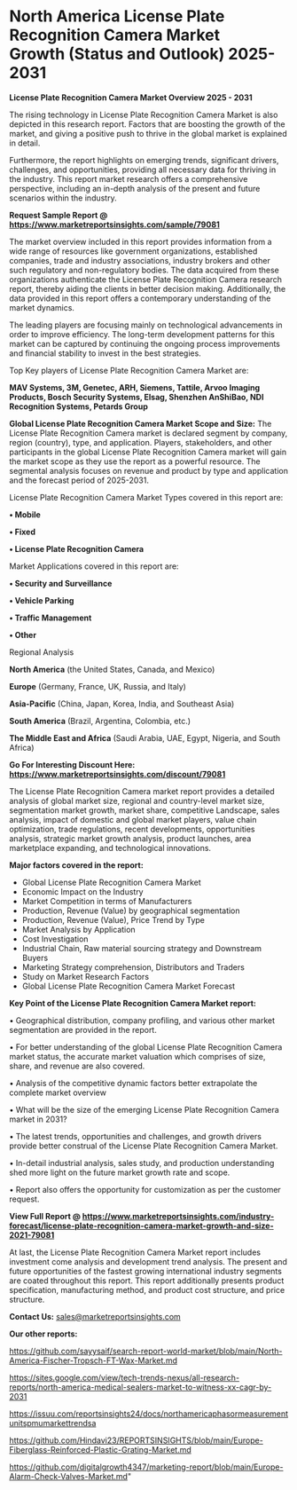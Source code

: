 # North America License Plate Recognition Camera Market Growth (Status and Outlook) 2025-2031

<Strong> License Plate Recognition Camera Market Overview 2025 - 2031</strong>

The rising technology in License Plate Recognition Camera Market is also depicted in this research report. Factors that are boosting the growth of the market, and giving a positive push to thrive in the global market is explained in detail.

Furthermore, the report highlights on emerging trends, significant drivers, challenges, and opportunities, providing all necessary data for thriving in the industry. This report market research offers a comprehensive perspective, including an in-depth analysis of the present and future scenarios within the industry.

<strong>Request Sample Report @ <a href=https://www.marketreportsinsights.com/sample/79081>https://www.marketreportsinsights.com/sample/79081</a></strong>

The market overview included in this report provides information from a wide range of resources like government organizations, established companies, trade and industry associations, industry brokers and other such regulatory and non-regulatory bodies. The data acquired from these organizations authenticate the License Plate Recognition Camera research report, thereby aiding the clients in better decision making. Additionally, the data provided in this report offers a contemporary understanding of the market dynamics.

The leading players are focusing mainly on technological advancements in order to improve efficiency. The long-term development patterns for this market can be captured by continuing the ongoing process improvements and financial stability to invest in the best strategies.

Top Key players of License Plate Recognition Camera Market are:

<strong>MAV Systems, 3M, Genetec, ARH, Siemens, Tattile, Arvoo Imaging Products, Bosch Security Systems, Elsag, Shenzhen AnShiBao, NDI Recognition Systems, Petards Group</strong>

<strong><b>Global License Plate Recognition Camera Market Scope and Size:</b></strong>
The License Plate Recognition Camera market is declared segment by company, region (country), type, and application. Players, stakeholders, and other participants in the global License Plate Recognition Camera market will gain the market scope as they use the report as a powerful resource. The segmental analysis focuses on revenue and product by type and application and the forecast period of 2025-2031.

License Plate Recognition Camera Market Types covered in this report are:

<strong>• Mobile

• Fixed

• License Plate Recognition Camera</strong>

Market Applications covered in this report are:

<strong>• Security and Surveillance

• Vehicle Parking

• Traffic Management

• Other</strong> 

Regional Analysis

<strong>North America</strong> (the United States, Canada, and Mexico)

<strong>Europe</strong> (Germany, France, UK, Russia, and Italy)

<strong>Asia-Pacific</strong> (China, Japan, Korea, India, and Southeast Asia)

<strong>South America</strong> (Brazil, Argentina, Colombia, etc.)

<strong>The Middle East and Africa</strong> (Saudi Arabia, UAE, Egypt, Nigeria, and South Africa)

<strong>Go For Interesting Discount Here: <a href=https://www.marketreportsinsights.com/discount/79081>https://www.marketreportsinsights.com/discount/79081</a></strong>

The License Plate Recognition Camera market report provides a detailed analysis of global market size, regional and country-level market size, segmentation market growth, market share, competitive Landscape, sales analysis, impact of domestic and global market players, value chain optimization, trade regulations, recent developments, opportunities analysis, strategic market growth analysis, product launches, area marketplace expanding, and technological innovations.

<strong><b>Major factors covered in the report:</b></strong>
<ul>
  <li>Global License Plate Recognition Camera Market </li>
  <li>Economic Impact on the Industry</li>
  <li>Market Competition in terms of Manufacturers</li>
  <li>Production, Revenue (Value) by geographical segmentation</li>
  <li>Production, Revenue (Value), Price Trend by Type</li>
  <li>Market Analysis by Application</li>
  <li>Cost Investigation</li>
  <li>Industrial Chain, Raw material sourcing strategy and Downstream Buyers</li>
  <li>Marketing Strategy comprehension, Distributors and Traders</li>
  <li>Study on Market Research Factors</li>
  <li>Global License Plate Recognition Camera Market Forecast</li>
</ul>

<strong><b>Key Point of the License Plate Recognition Camera Market report:</b></strong>

• Geographical distribution, company profiling, and various other market segmentation are provided in the report.

• For better understanding of the global License Plate Recognition Camera market status, the accurate market valuation which comprises of size, share, and revenue are also covered.

• Analysis of the competitive dynamic factors better extrapolate the complete market overview

• What will be the size of the emerging License Plate Recognition Camera market in 2031?

• The latest trends, opportunities and challenges, and growth drivers provide better construal of the License Plate Recognition Camera Market.

• In-detail industrial analysis, sales study, and production understanding shed more light on the future market growth rate and scope.

• Report also offers the opportunity for customization as per the customer request.

<strong><b>View Full Report @ <a href=https://www.marketreportsinsights.com/industry-forecast/license-plate-recognition-camera-market-growth-and-size-2021-79081>https://www.marketreportsinsights.com/industry-forecast/license-plate-recognition-camera-market-growth-and-size-2021-79081</a></b></strong>


At last, the License Plate Recognition Camera Market report includes investment come analysis and development trend analysis. The present and future opportunities of the fastest growing international industry segments are coated throughout this report. This report additionally presents product specification, manufacturing method, and product cost structure, and price structure.

<strong>Contact Us:</strong>
sales@marketreportsinsights.com

<strong>Our other reports:</strong>

<a href=https://github.com/sayysaif/search-report-world-market/blob/main/North-America-Fischer-Tropsch-FT-Wax-Market.md>https://github.com/sayysaif/search-report-world-market/blob/main/North-America-Fischer-Tropsch-FT-Wax-Market.md</a>

<a href=https://sites.google.com/view/tech-trends-nexus/all-research-reports/north-america-medical-sealers-market-to-witness-xx-cagr-by-2031>https://sites.google.com/view/tech-trends-nexus/all-research-reports/north-america-medical-sealers-market-to-witness-xx-cagr-by-2031</a>

<a href=https://issuu.com/reportsinsights24/docs/northamericaphasormeasurementunitspmumarkettrendsa>https://issuu.com/reportsinsights24/docs/northamericaphasormeasurementunitspmumarkettrendsa</a>

<a href=https://github.com/Hindavi23/REPORTSINSIGHTS/blob/main/Europe-Fiberglass-Reinforced-Plastic-Grating-Market.md>https://github.com/Hindavi23/REPORTSINSIGHTS/blob/main/Europe-Fiberglass-Reinforced-Plastic-Grating-Market.md</a>

<a href=https://github.com/digitalgrowth4347/marketing-report/blob/main/Europe-Alarm-Check-Valves-Market.md>https://github.com/digitalgrowth4347/marketing-report/blob/main/Europe-Alarm-Check-Valves-Market.md</a>"
